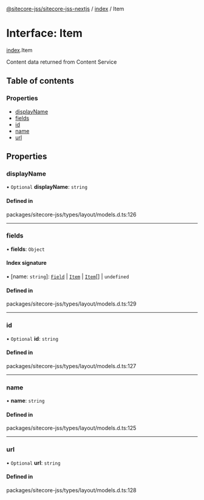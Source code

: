 [@sitecore-jss/sitecore-jss-nextjs](../README.md) / [index](../modules/index.md) / Item

# Interface: Item

[index](../modules/index.md).Item

Content data returned from Content Service

## Table of contents

### Properties

- [displayName](index.Item.md#displayname)
- [fields](index.Item.md#fields)
- [id](index.Item.md#id)
- [name](index.Item.md#name)
- [url](index.Item.md#url)

## Properties

### displayName

• `Optional` **displayName**: `string`

#### Defined in

packages/sitecore-jss/types/layout/models.d.ts:126

___

### fields

• **fields**: `Object`

#### Index signature

▪ [name: `string`]: [`Field`](index.Field.md) \| [`Item`](index.Item.md) \| [`Item`](index.Item.md)[] \| `undefined`

#### Defined in

packages/sitecore-jss/types/layout/models.d.ts:129

___

### id

• `Optional` **id**: `string`

#### Defined in

packages/sitecore-jss/types/layout/models.d.ts:127

___

### name

• **name**: `string`

#### Defined in

packages/sitecore-jss/types/layout/models.d.ts:125

___

### url

• `Optional` **url**: `string`

#### Defined in

packages/sitecore-jss/types/layout/models.d.ts:128
